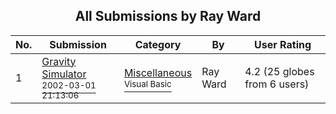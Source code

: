 ﻿<div align="center">

## All Submissions by Ray Ward

</div>

No.  | Submission | Category | By   | User Rating
---- | ---------- | -------- | ---- | -----------
1 | [Gravity Simulator<br /><sup>2002-03-01 21:13:06</sup>](https://github.com/Planet-Source-Code/ray-ward-gravity-simulator__1-32214) | [Miscellaneous<br /><sup>Visual Basic</sup>](../ByCategory/miscellaneous__1-1.md) | Ray Ward | 4.2 (25 globes from 6 users)
